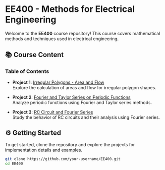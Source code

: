 # EE400 - Methods for Electrical Engineering

Welcome to the **EE400** course repository! This course covers mathematical methods and techniques used in electrical engineering.

## 📚 Course Content
### Table of Contents
- **Project 1**: [Irregular Polygons - Area and Flow](#project-1-irregular-polygons---area-and-flow)  
   Explore the calculation of areas and flow for irregular polygon shapes.

- **Project 2**: [Fourier and Taylor Series on Periodic Functions](#project-2-fourier-and-taylor-series-on-periodic-functions)  
   Analyze periodic functions using Fourier and Taylor series methods.

- **Project 3**: [RC Circuit and Fourier Series](#project-3-rc-circuit-and-fourier-series)  
   Study the behavior of RC circuits and their analysis using Fourier series.

## ⚙️ Getting Started
To get started, clone the repository and explore the projects for implementation details and examples.

```bash
git clone https://github.com/your-username/EE400.git
cd EE400
```
